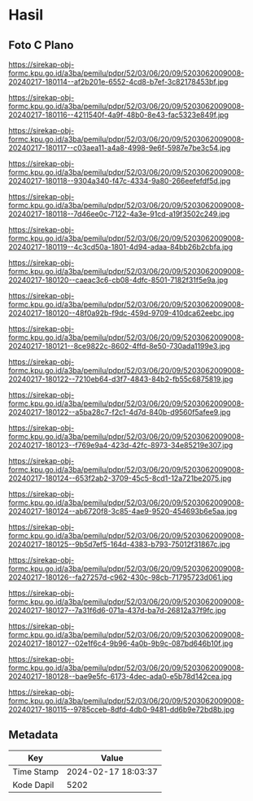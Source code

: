 # Hasil

## Foto C Plano

https://sirekap-obj-formc.kpu.go.id/a3ba/pemilu/pdpr/52/03/06/20/09/5203062009008-20240217-180114--af2b201e-6552-4cd8-b7ef-3c82178453bf.jpg

https://sirekap-obj-formc.kpu.go.id/a3ba/pemilu/pdpr/52/03/06/20/09/5203062009008-20240217-180116--4211540f-4a9f-48b0-8e43-fac5323e849f.jpg

https://sirekap-obj-formc.kpu.go.id/a3ba/pemilu/pdpr/52/03/06/20/09/5203062009008-20240217-180117--c03aea11-a4a8-4998-9e6f-5987e7be3c54.jpg

https://sirekap-obj-formc.kpu.go.id/a3ba/pemilu/pdpr/52/03/06/20/09/5203062009008-20240217-180118--9304a340-f47c-4334-9a80-266eefefdf5d.jpg

https://sirekap-obj-formc.kpu.go.id/a3ba/pemilu/pdpr/52/03/06/20/09/5203062009008-20240217-180118--7d46ee0c-7122-4a3e-91cd-a19f3502c249.jpg

https://sirekap-obj-formc.kpu.go.id/a3ba/pemilu/pdpr/52/03/06/20/09/5203062009008-20240217-180119--4c3cd50a-1801-4d94-adaa-84bb26b2cbfa.jpg

https://sirekap-obj-formc.kpu.go.id/a3ba/pemilu/pdpr/52/03/06/20/09/5203062009008-20240217-180120--caeac3c6-cb08-4dfc-8501-7182f31f5e9a.jpg

https://sirekap-obj-formc.kpu.go.id/a3ba/pemilu/pdpr/52/03/06/20/09/5203062009008-20240217-180120--48f0a92b-f9dc-459d-9709-410dca62eebc.jpg

https://sirekap-obj-formc.kpu.go.id/a3ba/pemilu/pdpr/52/03/06/20/09/5203062009008-20240217-180121--8ce9822c-8602-4ffd-8e50-730ada1199e3.jpg

https://sirekap-obj-formc.kpu.go.id/a3ba/pemilu/pdpr/52/03/06/20/09/5203062009008-20240217-180122--7210eb64-d3f7-4843-84b2-fb55c6875819.jpg

https://sirekap-obj-formc.kpu.go.id/a3ba/pemilu/pdpr/52/03/06/20/09/5203062009008-20240217-180122--a5ba28c7-f2c1-4d7d-840b-d9560f5afee9.jpg

https://sirekap-obj-formc.kpu.go.id/a3ba/pemilu/pdpr/52/03/06/20/09/5203062009008-20240217-180123--f769e9a4-423d-42fc-8973-34e85219e307.jpg

https://sirekap-obj-formc.kpu.go.id/a3ba/pemilu/pdpr/52/03/06/20/09/5203062009008-20240217-180124--653f2ab2-3709-45c5-8cd1-12a721be2075.jpg

https://sirekap-obj-formc.kpu.go.id/a3ba/pemilu/pdpr/52/03/06/20/09/5203062009008-20240217-180124--ab6720f8-3c85-4ae9-9520-454693b6e5aa.jpg

https://sirekap-obj-formc.kpu.go.id/a3ba/pemilu/pdpr/52/03/06/20/09/5203062009008-20240217-180125--9b5d7ef5-164d-4383-b793-75012f31867c.jpg

https://sirekap-obj-formc.kpu.go.id/a3ba/pemilu/pdpr/52/03/06/20/09/5203062009008-20240217-180126--fa27257d-c962-430c-98cb-71795723d061.jpg

https://sirekap-obj-formc.kpu.go.id/a3ba/pemilu/pdpr/52/03/06/20/09/5203062009008-20240217-180127--7a31f6d6-071a-437d-ba7d-26812a37f9fc.jpg

https://sirekap-obj-formc.kpu.go.id/a3ba/pemilu/pdpr/52/03/06/20/09/5203062009008-20240217-180127--02e1f6c4-9b96-4a0b-9b9c-087bd646b10f.jpg

https://sirekap-obj-formc.kpu.go.id/a3ba/pemilu/pdpr/52/03/06/20/09/5203062009008-20240217-180128--bae9e5fc-6173-4dec-ada0-e5b78d142cea.jpg

https://sirekap-obj-formc.kpu.go.id/a3ba/pemilu/pdpr/52/03/06/20/09/5203062009008-20240217-180115--9785cceb-8dfd-4db0-9481-dd6b9e72bd8b.jpg


## Metadata

| Key        | Value               |
| ---------- | ------------------- |
| Time Stamp | 2024-02-17 18:03:37 |
| Kode Dapil | 5202                |



